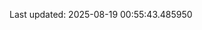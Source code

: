 <!-- lastfm -->
<p align="center"></p>

<!--START_SECTION:last-updated-->
Last updated: 2025-08-19 00:55:43.485950
<!--END_SECTION:last-updated-->